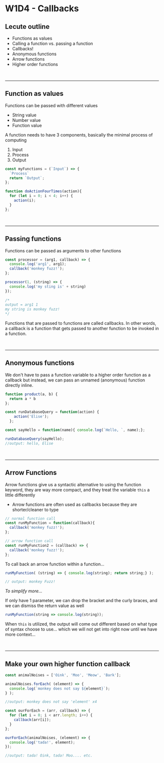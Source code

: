 # W1D4 - Callbacks

## Lecute outline 
- Functions as values
- Calling a function vs. passing a function
- Callbacks!
- Anonymous functions
- Arrow functions
- Higher order functions

<br>

--------------
## Function as values 

Functions can be passed with different values 
- String value 
- Number value 
- Function value 

A function needs to have 3 components, basically the minimal process of computing
  1. Input 
  2. Process 
  3. Output
```javascript
const myFunctions = (`Input`) => {
  `Process`
  return `Output`;
};

function doActionFourTimes(action){
  for (let i = 0; i < 4; i++) {
    action(i);
  }
};
```
<br>

-----------
## Passing functions 
Functions can be passed as arguments to other functions
```javascript
const processor = (arg1, callback) => {
  console.log('arg1', arg1);
  callback('monkey fuzz!');
};

processor(1, (string) => {
  console.log('my sting is' + string)
});
    
/* 
output = arg1 1 
my string is monkey fuzz!
*/
```
Functions that are passed to functions are called callbacks. In other words, a callback is a function that gets passed to another function to be invoked in a function.

<br>

-----------
## Anonymous functions
We don't have to pass a function variable to a higher order function as a callback but instead, we can pass an unnamed (anonymous) function directly inline.
```javascript
function product(a, b) {
  return a * b
}; 

const runDatabaseQuery = function(action) {
    action('Elise');
  };

const sayHello = function(name){ console.log(`Hello, `, name);};

runDatabaseQuery(sayHello); 
//output: hello, Elise
```

<br>

-----------
## Arrow Functions 

Arrow functions give us a syntactic alternative to using the function keyword, they are way more compact, and they treat the variable `this` a little differently 
- Arrow functions are often used as callbacks because they are shorter/cleaner to type
```javascript
// normal function call
const runMyFunction = function(callback){
  callback('monkey fuzz!');
};

// arrow function call
const runMyFunction2 = (callback) => {
  callback('monkey fuzz!');
};
```
To call back an arrow function within a function... 
```javascript
runMyFunction( (string) => { console.log(string); return string;} );

// output: monkey Fuzz!
```
*To simplify more...*

If only have 1 parameter, we can drop the bracket and the curly braces, and we can dismiss the return value as well 

```javascript
runMyFunction(string => console.log(string));
```

When `this` is utilized, the output will come out different based on what type of syntax choose to use... which we will not get into right now until we have more context... 

<br>

---------------------------
## Make your own higher function callback 
```javascript
const animalNoises = ['Oink', 'Moo', 'Meow', 'Bark'];

animalNoises.forEach( (element) => {
  console.log(`monkey does not say ${element}`);
} );

//output: monkey does not say 'element' x4
```

```javascript
const ourForEach = (arr, callback) => {
  for (let i = 0; i < arr.length; i++) {
    callback(arr[i]);
  }
};

ourForEach(animalNoises, (element) => {
  console.log('tada!', element);
});

//output: tada! Oink, tada! Moo.... etc.
```